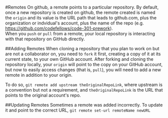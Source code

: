 #Remotes
On github, a remote points to a particular repository. By default, once a new repository is created on github, the remote created is named the `origin` and its value is the URL path that leads to github.com, plus the organization or indvidual's account, plus the name of the repo (e.g. https://github.com/codefellows/code-301-prework).  
When you `push` or `pull` from a remote, your local repository is interacting with that repository on GitHub directly.

##Adding Remotes
When cloning a repository that you plan to work on but are not a collaborator on, you need to `fork` it first, creating a copy of it at its current state, to your own GitHub account. After forking and cloning the repository locally, your `origin` will point to the copy on your GitHub account, but now to easily access changes (that is, `pull`), you will need to add a new remote in addition to your origin.  

To do so, `git remote add upstream theOriginalRepoLink`, where upstream is a convention but not a requirement, and `theOriginalRepoLink` is the URL that points to the original account's repo.  

##Updating Remotes
Sometimes a remote was added incorrectly. To update it and point to the correct URL, `git remote set-url remoteName newURL`
```sh
```
